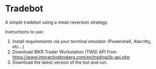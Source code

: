 # Tradebot
A simple tradebot using a mean reversion strategy.

Instructions to use:

1. Install requirements via your terminal emulator (Powershell, Alacritty, etc...)
2. Download IBKR Trader Workstation (TWS) API from https://www.interactivebrokers.com/en/trading/ib-api.php
3. Download the latest version of the bot and run.

